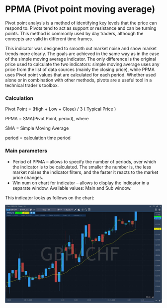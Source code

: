 # PPMA \(Pivot point moving average\)

Pivot point analysis is a method of identifying key levels that the price can respond to. Pivots tend to act as support or resistance and can be turning points. This method is commonly used by day traders, although the concepts are valid in different time frames. 

This indicator was designed to smooth out market noise and show market trends more clearly. The goals are achieved in the same way as in the case of the simple moving average indicator. The only difference is the original price used to calculate the two indicators: simple moving average uses any price from the list of data sources \(mainly the closing price\), while PPMA uses Pivot point values ​​that are calculated for each period. Whether used alone or in combination with other methods, pivots are a useful tool in a technical trader's toolbox.

### Calculation

Pivot Point = \(High + Low + Close\) / 3 \( Typical Price \) 

PPMA = SMA\(Pivot Point, period\), where 

SMA = Simple Moving Average 

period = calculation time period

### Main parameters

* Period of PPMA – allows to specify the number of periods, over which the indicator is to be calculated. The smaller the number is, the less market noises the indicator filters, and the faster it reacts to the market price changes.
* Win num on chart for indicator – allows to display the indicator in a separate window. Available values: Main and Sub window.

This indicator looks as follows on the chart:

![](../../../../.gitbook/assets/screenshot_2%20%2816%29.jpg)



